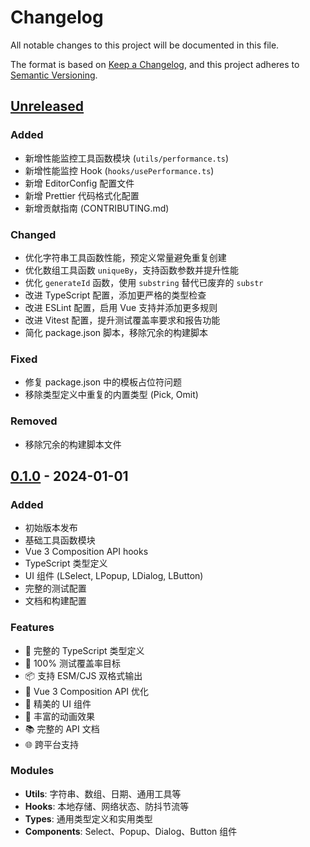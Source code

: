# Changelog

All notable changes to this project will be documented in this file.

The format is based on [Keep a Changelog](https://keepachangelog.com/en/1.0.0/),
and this project adheres to [Semantic Versioning](https://semver.org/spec/v2.0.0.html).

## [Unreleased]

### Added
- 新增性能监控工具函数模块 (`utils/performance.ts`)
- 新增性能监控 Hook (`hooks/usePerformance.ts`)
- 新增 EditorConfig 配置文件
- 新增 Prettier 代码格式化配置
- 新增贡献指南 (CONTRIBUTING.md)

### Changed
- 优化字符串工具函数性能，预定义常量避免重复创建
- 优化数组工具函数 `uniqueBy`，支持函数参数并提升性能
- 优化 `generateId` 函数，使用 `substring` 替代已废弃的 `substr`
- 改进 TypeScript 配置，添加更严格的类型检查
- 改进 ESLint 配置，启用 Vue 支持并添加更多规则
- 改进 Vitest 配置，提升测试覆盖率要求和报告功能
- 简化 package.json 脚本，移除冗余的构建脚本

### Fixed
- 修复 package.json 中的模板占位符问题
- 移除类型定义中重复的内置类型 (Pick, Omit)

### Removed
- 移除冗余的构建脚本文件

## [0.1.0] - 2024-01-01

### Added
- 初始版本发布
- 基础工具函数模块
- Vue 3 Composition API hooks
- TypeScript 类型定义
- UI 组件 (LSelect, LPopup, LDialog, LButton)
- 完整的测试配置
- 文档和构建配置

### Features
- 🎯 完整的 TypeScript 类型定义
- 🧪 100% 测试覆盖率目标
- 📦 支持 ESM/CJS 双格式输出
- 🔧 Vue 3 Composition API 优化
- 🎨 精美的 UI 组件
- 🌈 丰富的动画效果
- 📚 完整的 API 文档
- 🌐 跨平台支持

### Modules
- **Utils**: 字符串、数组、日期、通用工具等
- **Hooks**: 本地存储、网络状态、防抖节流等
- **Types**: 通用类型定义和实用类型
- **Components**: Select、Popup、Dialog、Button 组件

[Unreleased]: https://github.com/ldesign/ldesign/compare/v0.1.0...HEAD
[0.1.0]: https://github.com/ldesign/ldesign/releases/tag/v0.1.0

